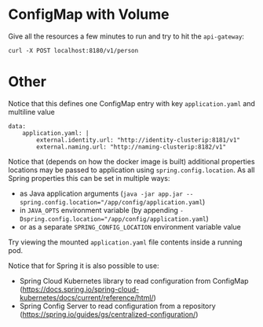 # ConfigMap with Volume

Give all the resources a few minutes to run and try to hit the `api-gateway`:

    curl -X POST localhost:8180/v1/person

# Other

Notice that this defines one ConfigMap entry with key `application.yaml` and multiline value

    data:
        application.yaml: |
            external.identity.url: "http://identity-clusterip:8181/v1"
            external.naming.url: "http://naming-clusterip:8182/v1"

Notice that (depends on how the docker image is built) additional properties locations may be passed to application
using `spring.config.location`. As all Spring properties this can be set in multiple ways:
- as Java application arguments (`java -jar app.jar --spring.config.location="/app/config/application.yaml`)
- in `JAVA_OPTS` environment variable (by appending `-Dspring.config.location="/app/config/application.yaml`)
- or as a separate `SPRING_CONFIG_LOCATION` environment variable value

Try viewing the mounted `application.yaml` file contents inside a running pod.

Notice that for Spring it is also possible to use:
- Spring Cloud Kubernetes library to read configuration from ConfigMap
(https://docs.spring.io/spring-cloud-kubernetes/docs/current/reference/html/)
- Spring Config Server to read configuration from a repository (https://spring.io/guides/gs/centralized-configuration/)
